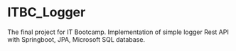 # ITBC_Logger
The final project for IT Bootcamp. Implementation of simple logger Rest API with Springboot, JPA, Microsoft SQL database.

